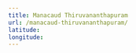 ```yaml
---
title: Manacaud Thiruvananthapuram
url: /manacaud-thiruvananthapuram/
latitude: 
longitude: 
---
```


